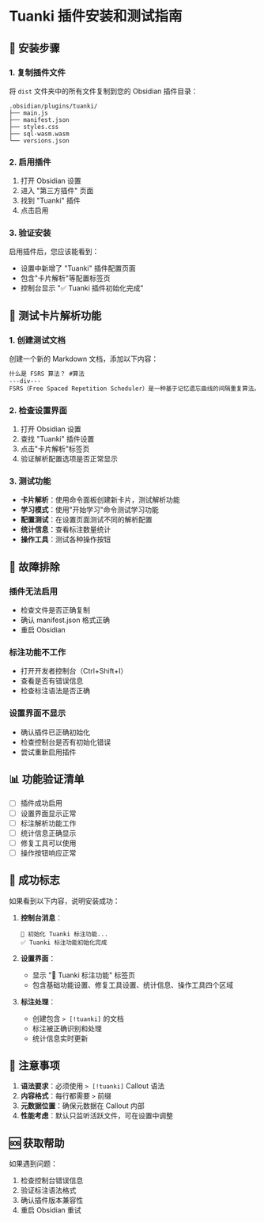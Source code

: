 # Tuanki 插件安装和测试指南

## 🚀 安装步骤

### 1. 复制插件文件
将 `dist` 文件夹中的所有文件复制到您的 Obsidian 插件目录：

```
.obsidian/plugins/tuanki/
├── main.js
├── manifest.json
├── styles.css
├── sql-wasm.wasm
└── versions.json
```

### 2. 启用插件
1. 打开 Obsidian 设置
2. 进入 "第三方插件" 页面
3. 找到 "Tuanki" 插件
4. 点击启用

### 3. 验证安装
启用插件后，您应该能看到：
- 设置中新增了 "Tuanki" 插件配置页面
- 包含"卡片解析"等配置标签页
- 控制台显示 "✅ Tuanki 插件初始化完成"

## 🎯 测试卡片解析功能

### 1. 创建测试文档
创建一个新的 Markdown 文档，添加以下内容：

```markdown
什么是 FSRS 算法？ #算法
---div---
FSRS（Free Spaced Repetition Scheduler）是一种基于记忆遗忘曲线的间隔重复算法。
```

### 2. 检查设置界面
1. 打开 Obsidian 设置
2. 查找 "Tuanki" 插件设置
3. 点击"卡片解析"标签页
4. 验证解析配置选项是否正常显示

### 3. 测试功能
- **卡片解析**：使用命令面板创建新卡片，测试解析功能
- **学习模式**：使用"开始学习"命令测试学习功能
- **配置测试**：在设置页面测试不同的解析配置
- **统计信息**：查看标注数量统计
- **操作工具**：测试各种操作按钮

## 🔧 故障排除

### 插件无法启用
- 检查文件是否正确复制
- 确认 manifest.json 格式正确
- 重启 Obsidian

### 标注功能不工作
- 打开开发者控制台（Ctrl+Shift+I）
- 查看是否有错误信息
- 检查标注语法是否正确

### 设置界面不显示
- 确认插件已正确初始化
- 检查控制台是否有初始化错误
- 尝试重新启用插件

## 📊 功能验证清单

- [ ] 插件成功启用
- [ ] 设置界面显示正常
- [ ] 标注解析功能工作
- [ ] 统计信息正确显示
- [ ] 修复工具可以使用
- [ ] 操作按钮响应正常

## 🎉 成功标志

如果看到以下内容，说明安装成功：

1. **控制台消息**：
   ```
   🎯 初始化 Tuanki 标注功能...
   ✅ Tuanki 标注功能初始化完成
   ```

2. **设置界面**：
   - 显示 "🎯 Tuanki 标注功能" 标签页
   - 包含基础功能设置、修复工具设置、统计信息、操作工具四个区域

3. **标注处理**：
   - 创建包含 `> [!tuanki]` 的文档
   - 标注被正确识别和处理
   - 统计信息实时更新

## 📝 注意事项

1. **语法要求**：必须使用 `> [!tuanki]` Callout 语法
2. **内容格式**：每行都需要 `>` 前缀
3. **元数据位置**：确保元数据在 Callout 内部
4. **性能考虑**：默认只监听活跃文件，可在设置中调整

## 🆘 获取帮助

如果遇到问题：
1. 检查控制台错误信息
2. 验证标注语法格式
3. 确认插件版本兼容性
4. 重启 Obsidian 重试
